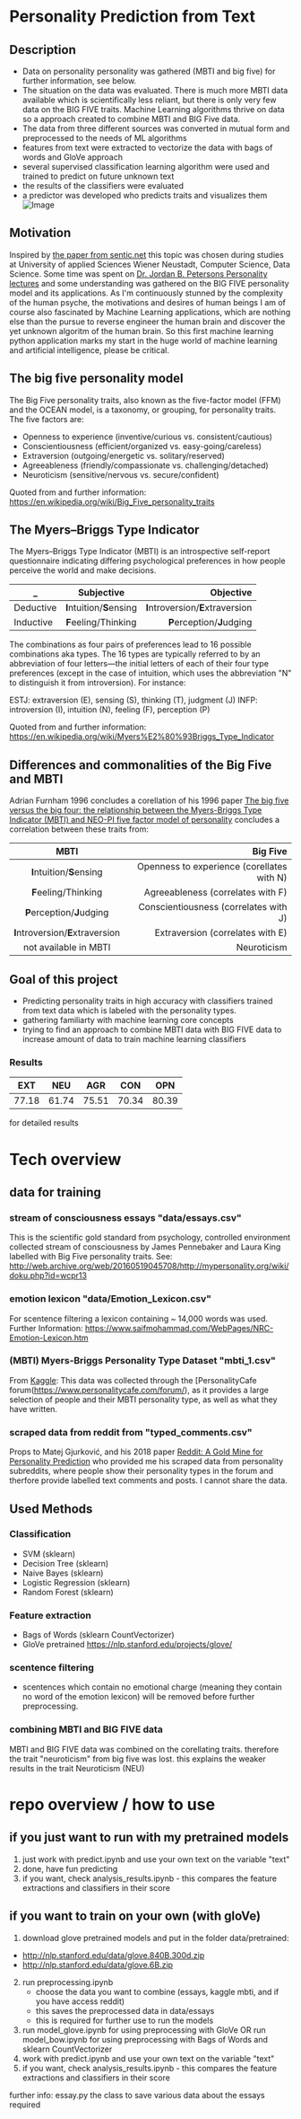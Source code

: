 # Personality Prediction from Text
## Description
- Data on personality personality was gathered (MBTI and big five) for further information, see below.
- The situation on the data was evaluated. There is much more MBTI data available which is scientifically less reliant, but there is only very few data on the BIG FIVE traits. Machine Learning algorithms thrive on data so a approach created to combine MBTI and BIG Five data. 
- The data from three different sources was converted in mutual form and preprocessed to the needs of ML algorithms
- features from text were extracted to vectorize the data with bags of words and GloVe approach
- several supervised classification learning algorithm were used and trained to predict on future unknown text
- the results of the classifiers were evaluated
- a predictor was developed who predicts traits and visualizes them 
![Image](https://github.com/joegog/personality-detection-text/blob/master/docu/predict.PNG?raw=true)

## Motivation
Inspired by [the paper from sentic.net](https://sentic.net/deep-learning-based-personality-detection.pdf) this topic was chosen during  studies at University of applied Sciences Wiener Neustadt, Computer Science, Data Science. Some time was spent on [Dr. Jordan B. Petersons Personality lectures](https://www.youtube.com/playlist?list=PL22J3VaeABQApSdW8X71Ihe34eKN6XhCi) and some understanding was gathered on the BIG FIVE personality model and its applications. As I'm continuously stunned by the complexity of the human psyche, the motivations and desires of human beings I am of course also fascinated by Machine Learning applications, which are nothing else than the pursue to reverse engineer the human brain and discover the yet unknown algoritm of the human brain. 
So this first machine learning python application marks my start in the huge world of machine learning and artificial intelligence, please be critical.

## The big five personality model
The Big Five personality traits, also known as the five-factor model (FFM) and the OCEAN model, is a taxonomy, or grouping, for personality traits.
The five factors are:
- Openness to experience (inventive/curious vs. consistent/cautious)
- Conscientiousness (efficient/organized vs. easy-going/careless)
- Extraversion (outgoing/energetic vs. solitary/reserved)
- Agreeableness (friendly/compassionate vs. challenging/detached)
- Neuroticism (sensitive/nervous vs. secure/confident)

Quoted from and further information: https://en.wikipedia.org/wiki/Big_Five_personality_traits

## The Myers–Briggs Type Indicator 
The Myers–Briggs Type Indicator (MBTI) is an introspective self-report questionnaire indicating differing psychological preferences in how people perceive the world and make decisions. 


| _             | Subjective                | Objective                           |
| ------------- |:-------------:            | --------------------------------:   |
| Deductive     | **I**ntuition/**S**ensing |  **I**ntroversion/**E**xtraversion	|
| Inductive     | **F**eeling/Thinking      |   **P**erception/**J**udging        |

The combinations as four pairs of preferences lead to 16 possible combinations aka types. The 16 types are typically referred to by an abbreviation of four letters—the initial letters of each of their four type preferences (except in the case of intuition, which uses the abbreviation "N" to distinguish it from introversion). For instance:

ESTJ: extraversion (E), sensing (S), thinking (T), judgment (J)
INFP: introversion (I), intuition (N), feeling (F), perception (P)
 	              	
Quoted from and further information: https://en.wikipedia.org/wiki/Myers%E2%80%93Briggs_Type_Indicator

## Differences and commonalities of the Big Five and MBTI

Adrian Furnham 1996 concludes a corellation of his 1996 paper [The big five versus the big four: the relationship between the Myers-Briggs Type Indicator (MBTI) and NEO-PI five factor model of personality](https://www.sciencedirect.com/science/article/abs/pii/0191886996000335) concludes a correlation between these traits from:

|  MBTI            |  Big Five                           |
| :-------------:            | --------------------------------:   |
| **I**ntuition/**S**ensing |  Openness to experience (corellates with N)   |
|  **F**eeling/Thinking      |   Agreeableness (correlates with F)       |
|  **P**erception/**J**udging      |   Conscientiousness (correlates with J)        |
|  **I**ntroversion/**E**xtraversion      |   Extraversion (correlates with E)       |
|  not available in MBTI              |   Neuroticism       |

## Goal of this project
- Predicting personality traits in high accuracy with classifiers trained from text data which is labeled with the personality types.
- gathering familiarty with machine learning core concepts
- trying to find an approach to combine MBTI data with BIG FIVE data to increase amount of data to train machine learning classifiers

### Results

| EXT | NEU| AGR | CON | OPN|
| :-------------:| :--------:   |  :--------:   |  :--------:   | :--------:   |
|   77.18    | 61.74|  75.51  | 70.34 | 80.39 |

for detailed results 

# Tech overview 
## data for training
### stream of consciousness essays "data/essays.csv"
This is the scientific gold standard from psychology, controlled environment collected stream of consciousness by James Pennebaker and Laura King labelled with Big Five personality traits. See: http://web.archive.org/web/20160519045708/http://mypersonality.org/wiki/doku.php?id=wcpr13

### emotion lexicon "data/Emotion_Lexicon.csv"
For scentence filtering a lexicon containing ~ 14,000 words was used. Further Information:
https://www.saifmohammad.com/WebPages/NRC-Emotion-Lexicon.htm

### (MBTI) Myers-Briggs Personality Type Dataset "mbti_1.csv"
From [Kaggle](https://www.kaggle.com/datasnaek/mbti-type): This data was collected through the [PersonalityCafe forum(https://www.personalitycafe.com/forum/), as it provides a large selection of people and their MBTI personality type, as well as what they have written.

### scraped data from reddit from "typed_comments.csv"
Props to Matej Gjurković, and his 2018 paper [Reddit: A Gold Mine for Personality Prediction](https://www.researchgate.net/publication/325445581_Reddit_A_Gold_Mine_for_Personality_Prediction) who provided me his scraped data from personality subreddits, where people show their personality types in the forum and therfore provide labelled text comments and posts.
I cannot share the data.

## Used Methods

### Classification
- SVM (sklearn)
- Decision Tree (sklearn)
- Naive Bayes (sklearn)
- Logistic Regression (sklearn)
- Random Forest (sklearn)

### Feature extraction
- Bags of Words (sklearn CountVectorizer)
- GloVe pretrained https://nlp.stanford.edu/projects/glove/

### scentence filtering
- scentences which contain no emotional charge (meaning they contain no word of the emotion lexicon) will be removed before further preprocessing.


### combining MBTI and BIG FIVE data
MBTI and BIG FIVE data was combined on the corellating traits. therefore the trait "neuroticism" from big five was lost. this explains the weaker results in the trait Neuroticism (NEU)

# repo overview / how to use

## if you just want to run with my pretrained models
1) just work with predict.ipynb and use your own text on the variable "text"
2) done, have fun predicting
3) if you want, check analysis_results.ipynb - this compares the feature extractions and classifiers in their score

## if you want to train on your own (with gloVe)
1) download glove pretrained models and put in the folder data/pretrained:
  - http://nlp.stanford.edu/data/glove.840B.300d.zip
  - http://nlp.stanford.edu/data/glove.6B.zip
2) run preprocessing.ipynb
   - choose the data you want to combine (essays, kaggle mbti, and if you have access reddit) 
   - this saves the preprocessed data in data/essays
   - this is required for further use to run the models
3)  run model_glove.ipynb for using preprocessing with GloVe
    OR
    run model_bow.ipynb for using preprocessing with Bags of Words and sklearn CountVectorizer
4) work with predict.ipynb and use your own text on the variable "text"
5) if you want, check analysis_results.ipynb - this compares the feature extractions and classifiers in their score

further info: essay.py
the class to save various data about the essays required


